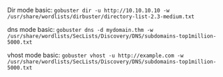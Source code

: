 Dir mode basic: `gobuster dir -u http://10.10.10.10 -w /usr/share/wordlists/dirbuster/directory-list-2.3-medium.txt`

dns mode basic: `gobuster dns -d mydomain.thm -w /usr/share/wordlists/SecLists/Discovery/DNS/subdomains-top1million-5000.txt`

vhost mode basic: `gobuster vhost -u http://example.com -w /usr/share/wordlists/SecLists/Discovery/DNS/subdomains-top1million-5000.txt`
